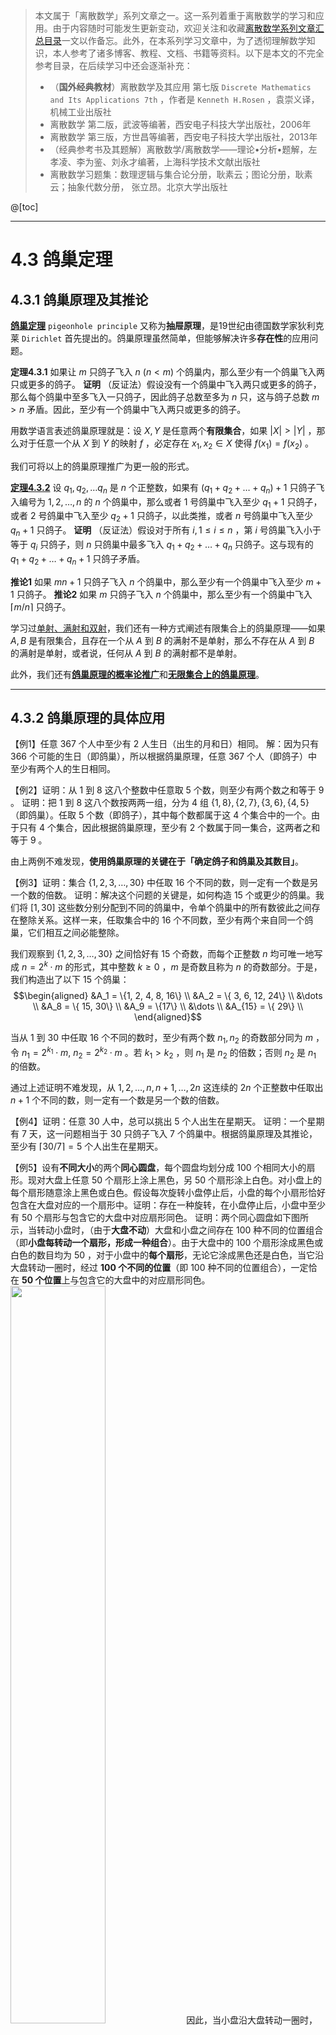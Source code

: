 > 本文属于「离散数学」系列文章之一。这一系列着重于离散数学的学习和应用。由于内容随时可能发生更新变动，欢迎关注和收藏[离散数学系列文章汇总目录](https://memcpy0.blog.csdn.net/article/details/119997004)一文以作备忘。此外，在本系列学习文章中，为了透彻理解数学知识，本人参考了诸多博客、教程、文档、书籍等资料。以下是本文的不完全参考目录，在后续学习中还会逐渐补充：
> - （**国外经典教材**）离散数学及其应用 第七版 `Discrete Mathematics and Its Applications 7th` ，作者是 `Kenneth H.Rosen` ，袁崇义译，机械工业出版社
> - 离散数学 第二版，武波等编著，西安电子科技大学出版社，2006年
> - 离散数学 第三版，方世昌等编著，西安电子科技大学出版社，2013年
> - （经典参考书及其题解）离散数学/离散数学——理论•分析•题解，左孝凌、李为鉴、刘永才编著，上海科学技术文献出版社
> - 离散数学习题集：数理逻辑与集合论分册，耿素云；图论分册，耿素云；抽象代数分册， 张立昂。北京大学出版社

@[toc]

---
# 4.3 鸽巢定理
## 4.3.1 鸽巢原理及其推论
[**鸽巢定理**](https://en.wikipedia.org/wiki/Pigeonhole_principle) `pigeonhole principle` 又称为**抽屉原理**，是19世纪由德国数学家狄利克莱 `Dirichlet` 首先提出的。鸽巢原理虽然简单，但能够解决许多**存在性**的应用问题。

**定理4.3.1** 如果让 $m$ 只鸽子飞入 $n\ (n < m)$ 个鸽巢内，那么至少有一个鸽巢飞入两只或更多的鸽子。
**证明** （反证法）假设没有一个鸽巢中飞入两只或更多的鸽子，那么每个鸽巢中至多飞入一只鸽子，因此鸽子总数至多为 $n$ 只，这与鸽子总数 $m > n$ 矛盾。因此，至少有一个鸽巢中飞入两只或更多的鸽子。

用数学语言表述鸽巢原理就是：设 $X, Y$ 是任意两个**有限集合**，如果 $|X| > |Y|$ ，那么对于任意一个从 $X$ 到 $Y$ 的映射 $f$ ，必定存在 $x_1, x_2 \in X$ 使得 $f(x_1) = f(x_2)$ 。

我们可将以上的鸽巢原理推广为更一般的形式。

[**定理4.3.2**](https://en.wikipedia.org/wiki/Pigeonhole_principle#Strong_form) 设 $q_1, q_2, \dots q_n$ 是 $n$ 个正整数，如果有 $(q_1 + q_2 + \dots + q_n) + 1$ 只鸽子飞入编号为 $1, 2, \dots, n$ 的 $n$ 个鸽巢中，那么或者 $1$ 号鸽巢中飞入至少 $q_1 +1$ 只鸽子，或者 $2$ 号鸽巢中飞入至少 $q_2 +1$ 只鸽子，以此类推，或者 $n$ 号鸽巢中飞入至少 $q_n + 1$ 只鸽子。 
**证明** （反证法）假设对于所有 $i, 1 \le i \le n$ ，第 $i$ 号鸽巢飞入小于等于 $q_i$ 只鸽子，则 $n$ 只鸽巢中最多飞入 $q_1 + q_2 + \dots + q_n$ 只鸽子。这与现有的 $q_1 + q_2 + \dots + q_n+1$ 只鸽子矛盾。

**推论1** 如果 $mn+1$ 只鸽子飞入 $n$ 个鸽巢中，那么至少有一个鸽巢中飞入至少 $m + 1$ 只鸽子。
**推论2** 如果 $m$ 只鸽子飞入 $n$ 个鸽巢中，那么至少有一个鸽巢中飞入 $\lceil m / n \rceil$ 只鸽子。


学习过[单射、满射和双射](https://memcpy0.blog.csdn.net/article/details/120954526)，我们还有一种方式阐述有限集合上的鸽巢原理——如果 $A, B$ 是有限集合，且存在一个从 $A$ 到 $B$ 的满射不是单射，那么不存在从 $A$ 到 $B$ 的满射是单射，或者说，任何从 $A$ 到 $B$ 的满射都不是单射。

此外，我们还有[**鸽巢原理的概率论推广**](https://en.wikipedia.org/wiki/Pigeonhole_principle#Generalizations_of_the_pigeonhole_principle)和[**无限集合上的鸽巢原理**](https://en.wikipedia.org/wiki/Pigeonhole_principle#Infinite_sets)。

---
## 4.3.2 鸽巢原理的具体应用
【例1】任意 $367$ 个人中至少有 $2$ 人生日（出生的月和日）相同。
解：因为只有 $366$ 个可能的生日（即鸽巢），所以根据鸽巢原理，任意 $367$ 个人（即鸽子）中至少有两个人的生日相同。

【例2】证明：从 $1$ 到 $8$ 这八个整数中任意取 $5$ 个数，则至少有两个数之和等于 $9$ 。
证明：把 $1$ 到 $8$ 这八个数按两两一组，分为 $4$ 组 $\{1, 8\}, \{2 , 7\}, \{3, 6\}, \{4, 5\}$（即鸽巢）。任取 $5$ 个数（即鸽子），其中每个数都属于这 $4$ 个集合中的一个。由于只有 $4$ 个集合，因此根据鸽巢原理，至少有 $2$ 个数属于同一集合，这两者之和等于 $9$ 。

由上两例不难发现，**使用鸽巢原理的关键在于「确定鸽子和鸽巢及其数目」**。

【例3】证明：集合 $\{ 1, 2, 3, \dots, 30\}$ 中任取 $16$ 个不同的数，则一定有一个数是另一个数的倍数。
证明：解决这个问题的关键是，如何构造 $15$ 个或更少的鸽巢。我们将 $[1, 30]$ 这些数分别分配到不同的鸽巢中，令单个鸽巢中的所有数彼此之间存在整除关系。这样一来，任取集合中的 $16$ 个不同数，至少有两个来自同一个鸽巢，它们相互之间必能整除。

我们观察到 $\{1, 2, 3, \dots, 30\}$ 之间恰好有 $15$ 个奇数，而每个正整数 $n$ 均可唯一地写成 $n = 2^k\cdot m$ 的形式，其中整数 $k \ge 0$ ，$m$ 是奇数且称为 $n$ 的奇数部分。于是，我们构造出了以下 $15$ 个鸽巢：
$$\begin{aligned}
&A_1 = \{1, 2, 4, 8, 16\} \\
&A_2 = \{ 3, 6, 12, 24\} \\
&\dots  \\
&A_8  = \{ 15, 30\} \\
&A_9  = \{17\} \\
&\dots  \\
&A_{15} = \{ 29\} \\
\end{aligned}$$ 

当从 $1$ 到 $30$ 中任取 $16$ 个不同的数时，至少有两个数 $n_1, n_2$ 的奇数部分同为 $m$ ，令 $n_1 = 2^{k_1} \cdot m,\ n_2 = 2^{k_2} \cdot m$ 。若 $k_1 > k_2$ ，则 $n_1$ 是 $n_2$ 的倍数；否则 $n_2$ 是 $n_1$ 的倍数。

通过上述证明不难发现，从 $1, 2, \dots, n, n + 1, \dots, 2n$ 这连续的 $2n$ 个正整数中任取出 $n +1$ 个不同的数，则一定有一个数是另一个数的倍数。

【例4】证明：任意 $30$ 人中，总可以挑出 $5$ 个人出生在星期天。
证明：一个星期有 $7$ 天，这一问题相当于 $30$ 只鸽子飞入 $7$ 个鸽巢中。根据鸽巢原理及其推论，至少有 $\lceil 30 / 7\rceil = 5$ 个人出生在星期天。

【例5】设有**不同大小**的两个**同心圆盘**，每个圆盘均划分成 $100$ 个相同大小的扇形。现对大盘上任意 $50$ 个扇形上涂上黑色，另 $50$ 个扇形涂上白色。对小盘上的每个扇形随意涂上黑色或白色。假设每次旋转小盘停止后，小盘的每个小扇形恰好包含在大盘对应的一个扇形中。证明：存在一种旋转，在小盘停止后，小盘中至少有 $50$ 个扇形与包含它的大盘中对应扇形同色。
证明：两个同心圆盘如下图所示，当转动小盘时，（由于**大盘不动**）大盘和小盘之间存在 $100$ 种不同的位置组合（即**小盘每转动一个扇形，形成一种组合**）。由于大盘中的 $100$ 个扇形涂成黑色或白色的数目均为 $50$ ，对于小盘中的**每个扇形**，无论它涂成黑色还是白色，当它沿大盘转动一圈时，经过 **$100$ 个不同的位置**（即 $100$ 种不同的位置组合），一定恰在 **$50$ 个位置**上与包含它的大盘中的对应扇形同色。
<img src="https://img-blog.csdnimg.cn/3edb2f7735644f0989115076c585c7de.png#pic_center" width="55%">
因此，当小盘沿大盘转动一圈时，小盘中的 $100$ 个扇形与包含它的大盘中的对应扇形同色的情形共有 $100 \times 50 = 5000$ 次。把不同的位置组合视为鸽巢，共 $100$ 个，把大小盘扇形同色视为鸽子，共 $5000$ 只。于是据推论2可知，至少有一个鸽巢飞入 $\lceil 5000/100 \rceil = 50$ 只鸽子，即至少有一种位置组合使得小盘上有 $50$ 个扇形与包含它的大盘中的对应扇形同色。


